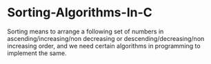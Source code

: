 # Sorting-Algorithms-In-C 

Sorting means to arrange a following set of numbers in ascending/increasing/non decreasing or descending/decreasing/non increasing order, and we need certain algorithms in programming to implement the same.




